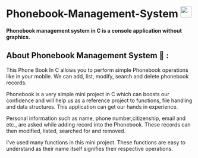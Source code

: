 # Phonebook-Management-System <img src="https://www.shutterstock.com/image-vector/phonebook-icon-vector-label-1143699791" width="30" height="30">
#### Phonebook management system in C is a console application without graphics.
## About Phonebook Management System 🚀 :
<p>  This Phone Book In C allows you to perform simple Phonebook operations like in your mobile. We can add, list, modify, search and delete phonebook records.</p>
<p> Phonebook is a very simple mini project in C which can boosts our confidence and will help us as a reference project to functions, file handling and data structures. This application can get our hands in experience.</p>
<p> Personal information such as name, phone number,citizenship, email and etc., are asked while adding record into the Phonebook. These records can then modified, listed, searched for and removed.</p>
<p> I've used many functions in this mini project. These functions are easy to understand as their name itself signifies their respective operations.
